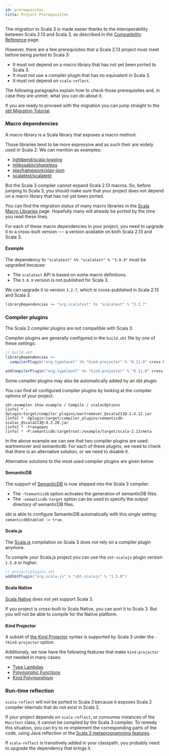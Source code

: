 ```yaml
---
id: prerequisites
title: Project Prerequisites
---
```


The migration to Scala 3 is made easier thanks to the interoperability between Scala 2.13 and Scala 3, as described in the [Compatibility Reference](../get-started.md) page.

However, there are a few prerequisites that a Scala 2.13 project must meet before being ported to Scala 3:
- It must not depend on a macro library that has not yet been ported to Scala 3.
- It must not use a compiler plugin that has no equivalent in Scala 3.
- It must not depend on `scala-reflect`.

The following paragraphs explain how to check those prerequisites and, in case they are unmet, what you can do about it.

If you are ready to proceed with the migration you can jump straight to the [sbt Migration Tutorial](sbt-migration.md).

### Macro dependencies

A macro library is a Scala library that exposes a macro method.

Those libraries tend to be more expressive and as such their are widely used in Scala 2.
We can mention as examples: 
- [lightbend/scala-logging](https://index.scala-lang.org/lightbend/scala-logging)
- [milessabin/shapeless](https://index.scala-lang.org/milessabin/shapeless)
- [playframework/play-json](https://index.scala-lang.org/playframework/play-json)
- [scalatest/scalatest](https://index.scala-lang.org/scalatest/scalatest)

But the Scala 3 compiler cannot expand Scala 2.13 macros.
So, before jumping to Scala 3, you should make sure that your project does not depend on a macro library that has not yet been ported.

You can find the migration status of many macro libraries in the [Scala Macro Libraries](../macros/macro-libraries.md) page.
Hopefully many will already be ported by the time you read these lines.

For each of these macro dependencies in your project, you need to upgrade it to a cross-built version --- a version available on both Scala 2.13 and Scala 3.

#### Example

The dependency to `"scalatest" %% "scalatest" % "3.0.9"` must be upgraded because:
- The `scalatest` API is based on some macro definitions.
- The `3.0.9` version is not published for Scala 3.

We can upgrade it to version `3.2.7`, which is cross-published in Scala 2.13 and Scala 3.

```scala
libraryDependencies += "org.scalatest" %% "scalatest" % "3.2.7"
```

### Compiler plugins

The Scala 2 compiler plugins are not compatible with Scala 3.

Compiler plugins are generally configured in the `build.sbt` file by one of these settings:

```scala
// build.sbt
libraryDependencies +=
  compilerPlugin("org.typelevel" %% "kind-projector" % "0.11.0" cross CrossVersion.full)

addCompilerPlugin("org.typelevel" %% "kind-projector" % "0.11.0" cross CrossVersion.full)
```

Some compiler plugins may also be automatically added by an sbt plugin.

You can find all configured compiler plugins by looking at the compiler options of your project.

```text
sbt:example> show example / Compile / scalacOptions
[info] * -Xplugin:target/compiler_plugins/wartremover_@scala213@-2.4.12.jar
[info] * -Xplugin:target/compiler_plugins/semanticdb-scalac_@scala213@-4.3.20.jar
[info] * -Yrangepos
[info] * -P:semanticdb:targetroot:/example/target/scala-2.13/meta
```

In the above example we can see that two compiler plugins are used: wartremover and semanticdb.
For each of these plugins, we need to check that there is an alternative solution, or we need to disable it.

Alternative solutions to the most used compiler plugins are given below.

#### SemanticDB

The support of [SemanticDB](https://scalameta.org/docs/semanticdb/guide.html) is now shipped into the Scala 3 compiler:
- The `-Ysemanticdb` option activates the generation of semanticDB files.
- The `-semanticdb-target` option can be used to specify the output directory of semanticDB files.

sbt is able to configure SemanticDB automatically with this single setting: `semanticdbEnabled := true`.

#### Scala.js

The [Scala.js](https://www.scala-js.org/) compilation on Scala 3 does not rely on a compiler plugin anymore.

To compile your Scala.js project you can use the `sbt-scalajs` plugin version `1.5.0` or higher.

```scala
// project/plugins.sbt
addSbtPlugin("org.scala-js" % "sbt-scalajs" % "1.5.0")
```

#### Scala Native

[Scala Native](https://scala-native.readthedocs.io/en/latest/) does not yet support Scala 3.

If you project is cross-built to Scala Native, you can port it to Scala 3.
But you will not be able to compile for the Native platform.

#### Kind Projector

A subset of [the Kind Projector](https://github.com/typelevel/kind-projector) syntax is supported by Scala 3 under the `-Ykind-projector` option.

Additionaly, we now have the following features that make `kind-projector` not needed in many cases:
- [Type Lambdas](http://dotty.epfl.ch/docs/reference/new-types/type-lambdas.html)
- [Polymorphic Functions](http://dotty.epfl.ch/docs/reference/new-types/polymorphic-function-types.html)
- [Kind Polymorphism](http://dotty.epfl.ch/docs/reference/other-new-features/kind-polymorphism.html)

### Run-time reflection

`scala-reflect` will not be ported to Scala 3 because it exposes Scala 2 compiler internals that do not exist in Scala 3.

If your project depends on `scala-reflect`, or consumes instances of the `Manifest` class, it cannot be compiled by the Scala 3 compiler.
To remedy this situation, you can try to re-implement the corresponding parts of the code, using Java reflection or the [Scala 3 metaprogramming features](../compatibility/metaprogramming.md).

If `scala-reflect` is transitively added in your classpath, you probably need to upgrade the dependency that brings it.
